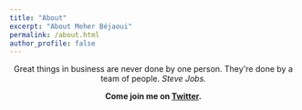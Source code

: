 ```yaml
---
title: "About"
excerpt: "About Meher Béjaoui"
permalink: /about.html
author_profile: false
---
```


<p align="center"> Great things in business are never done by one person. They're done by a team of people. <i>Steve Jobs.</i>  </p>
<p align="center"><b>Come join me on <a href="https://twitter.com/meher_bejaoui">Twitter</a>.</b></p>